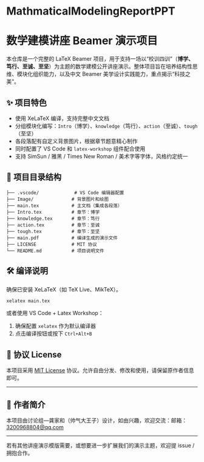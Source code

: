 # MathmaticalModelingReportPPT
# 数学建模讲座 Beamer 演示项目

本仓库是一个完整的 LaTeX Beamer 项目，用于支持一场以“校训四训”（**博学、笃行、至诚、至坚**）为主题的数学建模公开讲座演示。整体项目旨在培养结构性思维、模块化组织能力，以及中文 Beamer 美学设计实践能力，重点揭示“科技之美”。

## ✨ 项目特色

* 使用 XeLaTeX 编译，支持完整中文文档
* 分组模块化编写：`Intro`（博学）、`knowledge`（笃行）、`action`（至诚）、`tough`（至坚）
* 各段落配有自定义背景图片，根据章节题意精心制作
* 同时配置了 VS Code 和 `latex-workshop` 组件配合使用
* 支持 SimSun / 雅黑 / Times New Roman / 美术字等字体，风格约定统一

## 📁 项目目录结构

```
├── .vscode/             # VS Code 编辑器配置
├── Image/              # 背景图片和绘图
├── main.tex            # 主文档（集成各段落）
├── Intro.tex           # 章节：博学
├── knowledge.tex       # 章节：笃行
├── action.tex          # 章节：至诚
├── tough.tex           # 章节：至坚
├── main.pdf            # 编译生成的演示文件
├── LICENSE             # MIT 协议
└── README.md           # 项目说明文件
```

## 🛠️ 编译说明

确保已安装 XeLaTeX（如 TeX Live、MikTeX）。

```bash
xelatex main.tex
```

或者使用 VS Code + Latex Workshop：

1. 确保配置 `xelatex` 作为默认编译器
2. 点击编译按钮或按下 `Ctrl+Alt+B`

## 📜 协议 License

本项目采用 [MIT License](./LICENSE) 协议。允许自由分发、修改和使用，请保留原作者信息即可。

---

## 🙋 作者简介

本项目由讨论组—龚家和（帅气大王子）设计，如由兴趣，欢迎交流：邮箱：3200968804@qq.com

---

若有其他讲座演示模版需要，或想要进一步扩展我们的演示主题，欢迎提 issue / 拥抱合作。
